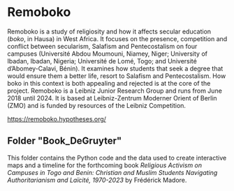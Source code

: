 # Remoboko

Remoboko is a study of religiosity and how it affects secular education (*boko*, in Hausa) in West Africa. It focuses on the presence, competition and conflict between secularism, Salafism and Pentecostalism on four campuses (Université Abdou Moumouni, Niamey, Niger; University of Ibadan, Ibadan, Nigeria; Université de Lomé, Togo; and Université d’Abomey-Calavi, Bénin). It examines how students that seek a degree that would ensure them a better life, resort to Salafism and Pentecostalism. How boko in this context is both appealing and rejected is at the core of the project. Remoboko is a Leibniz Junior Research Group and runs from June 2018 until 2024. It is based at Leibniz-Zentrum Moderner Orient of Berlin (ZMO) and is funded by resources of the Leibniz Competition.

https://remoboko.hypotheses.org/

## Folder "Book_DeGruyter"

This folder contains the Python code and the data used to create interactive maps and a timeline for the forthcoming book *Religious Activism on Campuses in Togo and Benin: Christian and Muslim Students Navigating Authoritarianism and Laïcité, 1970-2023* by Frédérick Madore.
